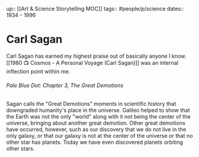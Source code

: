 up:: [[Art & Science Storytelling MOC]]
tags:: #people/p/science 
dates:: 1934 - 1996

# Carl Sagan
Carl Sagan has earned my highest praise out of basically anyone I know. [[1980 📺  Cosmos - A Personal Voyage (Carl Sagan)]] was an internal inflection point within me. 



###### Pale Blue Dot: Chapter 3, *The Great Demotions*
Sagan calls the "Great Demotions" moments in scientific history that downgraded humanity's place in the universe. Galileo helped to show that the Earth was not the only "world" along with it not being the center of the universe, bringing about another great demotion. Other great demotions have occurred, however, such as our discovery that we do not live in the only galaxy, or that our galaxy is not at the center of the universe or that no other star has planets. Today we have even discovered planets orbiting other stars.